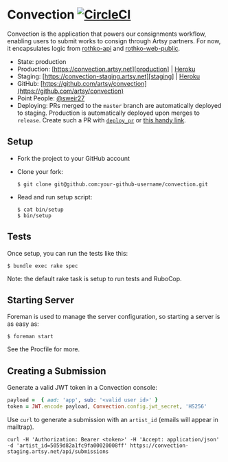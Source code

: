 # Convection [![CircleCI][badge]][circleci]

Convection is the application that powers our consignments workflow, enabling
users to submit works to consign through Artsy partners. For now, it
encapsulates logic from [rothko-api] and [rothko-web-public].


* State: production
* Production: [https://convection.artsy.net][production] | [Heroku][production_heroku]
* Staging: [https://convection-staging.artsy.net][staging] | [Heroku][staging_heroku]
* GitHub: [https://github.com/artsy/convection](https://github.com/artsy/convection)
* Point People: [@sweir27]
* Deploying: PRs merged to the `master` branch are automatically deployed to
  staging.  Production is automatically deployed upon merges to `release`.
  Create such a PR with [`deploy_pr`][deploy_pr] or [this handy link][deploy].


## Setup

* Fork the project to your GitHub account

* Clone your fork:
  ```
  $ git clone git@github.com:your-github-username/convection.git
  ```

* Read and run setup script:
  ```
  $ cat bin/setup
  $ bin/setup
  ```

## Tests

Once setup, you can run the tests like this:

```
$ bundle exec rake spec
```

Note: the default rake task is setup to run tests and RuboCop.

## Starting Server

Foreman is used to manage the server configuration, so starting a server is as
easy as:

```
$ foreman start
```

See the Procfile for more.

## Creating a Submission

Generate a valid JWT token in a Convection console:

```ruby
payload =  { aud: 'app', sub: '<valid user id>' }
token = JWT.encode payload, Convection.config.jwt_secret, 'HS256'
```

Use `curl` to generate a submission with an `artist_id` (emails will appear in
mailtrap).

```
curl -H 'Authorization: Bearer <token>' -H 'Accept: application/json' -d 'artist_id=5059d82a1fc9fa00020008ff' https://convection-staging.artsy.net/api/submissions
```

[badge]: https://circleci.com/gh/artsy/convection.svg?style=svg&circle-token=cf452a49d5399e749ebbb85a0843d6111b79c9aa
[circleci]: https://circleci.com/gh/artsy/convection
[rothko-api]: https://github.com/artsy/rothko-api
[rothko-web-public]: https://github.com/artsy/rothko-web-public
[production]: https://convection.artsy.net
[production_heroku]: https://dashboard.heroku.com/apps/convection-production
[staging]: https://convection-staging.artsy.net
[staging_heroku]: https://dashboard.heroku.com/apps/convection-staging
[@sweir27]: https://github.com/sweir27
[deploy_pr]: https://github.com/jonallured/deploy_pr
[deploy]: https://github.com/artsy/convection/compare/release...master?expand=1
